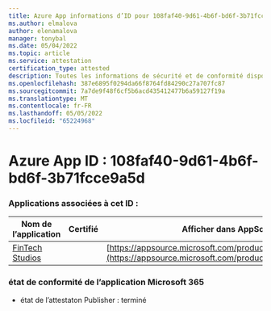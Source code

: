 ```yaml
---
title: Azure App informations d’ID pour 108faf40-9d61-4b6f-bd6f-3b71fcce9a5d
ms.author: elmalova
author: elenamalova
manager: tonybal
ms.date: 05/04/2022
ms.topic: article
ms.service: attestation
certification_type: attested
description: Toutes les informations de sécurité et de conformité disponibles pour 108faf40-9d61-4b6f-bd6f-3b71fcce9a5d.
ms.openlocfilehash: 387e6895f0294da66f8764fd84290c27a707fc87
ms.sourcegitcommit: 7a7de9f48f6cf5b6acd435412477b6a59127f19a
ms.translationtype: MT
ms.contentlocale: fr-FR
ms.lasthandoff: 05/05/2022
ms.locfileid: "65224968"
---
```

# <a name="azure-app-id-108faf40-9d61-4b6f-bd6f-3b71fcce9a5d"></a>Azure App ID : 108faf40-9d61-4b6f-bd6f-3b71fcce9a5d


### <a name="apps-associated-with-this-id"></a>Applications associées à cet ID :
| **Nom de l’application** | **Certifié** | **Afficher dans AppSource** |
|--------------|---------------|-----------------------|
| [FinTech Studios](../forward/WA200003969.md) |  | [https://appsource.microsoft.com/product/office/WA200003969](https://appsource.microsoft.com/product/office/WA200003969) |

### <a name="microsoft-365-app-compliance-status"></a>état de conformité de l’application Microsoft 365
- état de l’attestaton Publisher : terminé
